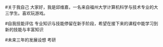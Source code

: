 #关于我自己
大家好，我是邱维嘉，一名来自福州大学计算机科学与技术专业的大三学生。喜欢玩游戏。

#自我技能评估
专业知识与技能停留在新手阶段，希望在接下来的课程中能学习到新的技能与丰富知识

#未来三年的发展设想
考研
